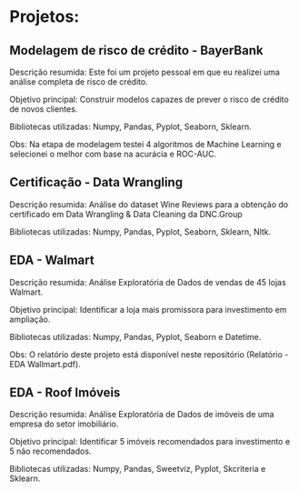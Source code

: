 # Projetos:

## Modelagem de risco de crédito - BayerBank
Descrição resumida: Este foi um projeto pessoal em que eu realizei uma análise completa de risco de crédito.

Objetivo principal: Construir modelos capazes de prever o risco de crédito de novos clientes.

Bibliotecas utilizadas: Numpy, Pandas, Pyplot, Seaborn, Sklearn.

Obs: Na etapa de modelagem testei 4 algoritmos de Machine Learning e selecionei o melhor com base na acurácia e ROC-AUC.

## Certificação - Data Wrangling

Descrição resumida: Análise do dataset Wine Reviews para a obtenção do certificado em Data Wrangling & Data Cleaning da DNC.Group

Bibliotecas utilizadas: Numpy, Pandas, Pyplot, Seaborn, Sklearn, Nltk.

## EDA - Walmart

Descrição resumida: Análise Exploratória de Dados de vendas de 45 lojas Walmart.

Objetivo principal: Identificar a loja mais promissora para investimento em ampliação.

Bibliotecas utilizadas: Numpy, Pandas, Pyplot, Seaborn e Datetime.

Obs: O relatório deste projeto está disponível neste repositório (Relatório - EDA Wallmart.pdf).

## EDA - Roof Imóveis

Descrição resumida: Análise Exploratória de Dados de imóveis de uma empresa do setor imobiliário.

Objetivo principal: Identificar 5 imóveis recomendados para investimento e 5 não recomendados.

Bibliotecas utilizadas: Numpy, Pandas, Sweetviz, Pyplot, Skcriteria e Sklearn.


